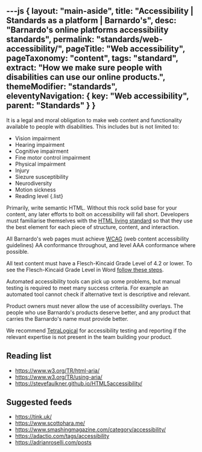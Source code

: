 ---js
{
	layout: "main-aside",
	title: "Accessibility | Standards as a platform | Barnardo's",
	desc: "Barnardo's online platforms accessibility standards",
	permalink: "standards/web-accessibility/",
	pageTitle: "Web accessibility",
	pageTaxonomy: "content",
	tags: "standard",
	extract: "How we make sure people with disabilities can use our online products.",
	themeModifier: "standards",
	eleventyNavigation: {
		key: "Web accessibility",
		parent: "Standards"
	}
}
---

It is a legal and moral obligation to make web content and functionality available to people with disabilities. This includes but is not limited to:

- Vision impairment
- Hearing impairment
- Cognitive impairment
- Fine motor control impairment
- Physical impairment
- Injury
- Siezure susceptibility
- Neurodiversity
- Motion sickness
- Reading level
{.list}

Primarily, write semantic HTML. Without this rock solid base for your content, any later efforts to bolt on accessibility will fall short. Developers must familiarise themselves with the [HTML living standard](https://html.spec.whatwg.org/multipage/) so that they use the best element for each piece of structure, content, and interaction.

All Barnardo's web pages must achieve [WCAG](https://www.w3.org/TR/WCAG21/) (web content accessibility guidelines) AA conformance throughout, and level AAA conformance where possible.

All text content must have a Flesch-Kincaid Grade Level of 4.2 or lower. To see the Flesch-Kincaid Grade Level in Word [follow these steps](https://support.microsoft.com/en-us/office/get-your-document-s-readability-and-level-statistics-85b4969e-e80a-4777-8dd3-f7fc3c8b3fd2).

Automated accessibility tools can pick up some problems, but manual testing is required to meet many success criteria. For example an automated tool cannot check if alternative text is descriptive and relevant.

Product owners must never allow the use of accessibility overlays. The people who use Barnardo's products deserve better, and any product that carries the Barnardo's name must provide better.

We recommend [TetraLogical](https://tetralogical.com/) for accessibility testing and reporting if the relevant expertise is not present in the team building your product.

## Reading list

- https://www.w3.org/TR/html-aria/
- https://www.w3.org/TR/using-aria/
- https://stevefaulkner.github.io/HTML5accessibility/

## Suggested feeds

- https://tink.uk/
- https://www.scottohara.me/
- https://www.smashingmagazine.com/category/accessibility/
- https://adactio.com/tags/accessibility
- https://adrianroselli.com/posts
